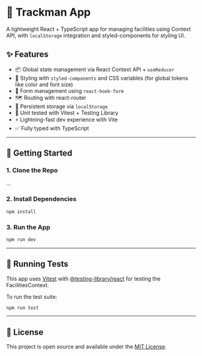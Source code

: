 # 📁 Trackman App

A lightweight React + TypeScript app for managing facilities using Context API, with `localStorage` integration and styled-components for styling UI.

## ✨ Features

- 📦 Global state management via React Context API + `useReducer`
- 🎨 Styling with `styled-components` and CSS variables (for global tokens like color and font size)
- 🧾 Form management using `react-hook-form`
- 🗺️ Routing with react-router
- 💾 Persistent storage via `localStorage`
- 🧪 Unit tested with Vitest + Testing Library
- ⚡ Lightning-fast dev experience with Vite
- ✅ Fully typed with TypeScript

---

## 🚀 Getting Started

### 1. Clone the Repo

...

### 2. Install Dependencies

```bash
npm install
```

### 3. Run the App

```bash
npm run dev
```

---

## 🧪 Running Tests

This app uses [Vitest](https://vitest.dev) with [@testing-library/react](https://testing-library.com/docs/react-testing-library/intro/) for testing the FacilitiesContext.

To run the test suite:

```bash
npm run test
```

---

## 📜 License

This project is open source and available under the [MIT License](LICENSE).
